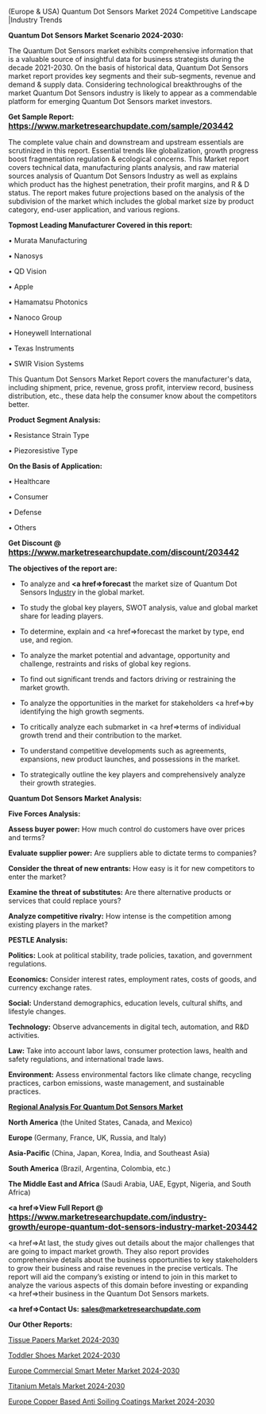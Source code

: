  (Europe & USA) Quantum Dot Sensors Market 2024 Competitive Landscape |Industry Trends

<strong>Quantum Dot Sensors Market Scenario 2024-2030:</strong>

The Quantum Dot Sensors market exhibits comprehensive information that is a valuable source of insightful data for business strategists during the decade 2021-2030. On the basis of historical data, Quantum Dot Sensors market report provides key segments and their sub-segments, revenue and demand &amp; supply data. Considering technological breakthroughs of the market Quantum Dot Sensors industry is likely to appear as a commendable platform for emerging Quantum Dot Sensors market investors.

<strong>Get Sample Report: <a href=https://www.marketresearchupdate.com/sample/203442><font size=3 color=#0000ff>https://www.marketresearchupdate.com/sample/203442</font></a></strong>

The complete value chain and downstream and upstream essentials are scrutinized in this report. Essential trends like globalization, growth progress boost fragmentation regulation &amp; ecological concerns. This Market report covers technical data, manufacturing plants analysis, and raw material sources analysis of Quantum Dot Sensors Industry as well as explains which product has the highest penetration, their profit margins, and R & D status. The report makes future projections based on the analysis of the subdivision of the market which includes the global market size by product category, end-user application, and various regions.

<strong>Topmost Leading Manufacturer Covered in this report:</strong>

• Murata Manufacturing

• Nanosys

• QD Vision

• Apple

• Hamamatsu Photonics

• Nanoco Group

• Honeywell International

• Texas Instruments

• SWIR Vision Systems

This Quantum Dot Sensors Market Report covers the manufacturer's data, including shipment, price, revenue, gross profit, interview record, business distribution, etc., these data help the consumer know about the competitors better.

<strong>Product Segment Analysis: </strong>

• Resistance Strain Type

• Piezoresistive Type

<strong>On the Basis of Application:</strong>

• Healthcare

• Consumer

• Defense

• Others

<strong>Get Discount @ <a href=https://www.marketresearchupdate.com/discount/203442><font size=3 color=#0000ff>https://www.marketresearchupdate.com/discount/203442</font></a></strong>

<strong><b>The objectives of the report are:</b></strong>

- To analyze and <strong><a href=><strong>forecast</strong></a></strong> the market size of Quantum Dot Sensors In<a href=ASDF991299>dustr</a>y in the global market.

- To study the global key players, SWOT analysis, value and global market share for leading players.

- To determine, explain and <a href=>forecast</a> the market by type, end use, and region.

- To analyze the market potential and advantage, opportunity and challenge, restraints and risks of global key regions.

- To find out significant trends and factors driving or restraining the market growth.

- To analyze the opportunities in the market for stakeholders <a href=>by</a> identifying the high growth segments.

- To critically analyze each submarket in <a href=>terms</a> of individual growth trend and their contribution to the market.

- To understand competitive developments such as agreements, expansions, new product launches, and possessions in the market.

- To strategically outline the key players and comprehensively analyze their growth strategies.

<strong>Quantum Dot Sensors Market Analysis:</strong>

<strong>Five Forces Analysis:</strong>

<strong>Assess buyer power:</strong> How much control do customers have over prices and terms?

<strong>Evaluate supplier power:</strong> Are suppliers able to dictate terms to companies?

<strong>Consider the threat of new entrants:</strong> How easy is it for new competitors to enter the market?

<strong>Examine the threat of substitutes:</strong> Are there alternative products or services that could replace yours?

<strong>Analyze competitive rivalry:</strong> How intense is the competition among existing players in the market?

<strong>PESTLE Analysis:</strong>

<strong>Politics:</strong> Look at political stability, trade policies, taxation, and government regulations.

<strong>Economics:</strong> Consider interest rates, employment rates, costs of goods, and currency exchange rates.

<strong>Social:</strong> Understand demographics, education levels, cultural shifts, and lifestyle changes.

<strong>Technology:</strong> Observe advancements in digital tech, automation, and R&D activities.

<strong>Law:</strong> Take into account labor laws, consumer protection laws, health and safety regulations, and international trade laws.

<strong>Environment:</strong> Assess environmental factors like climate change, recycling practices, carbon emissions, waste management, and sustainable practices.

<strong><u><b>Regional Analysis For Quantum Dot Sensors Market</b></u></strong>

<strong><b>North America</b></strong> (the United States, Canada, and Mexico)

<strong><b>Europe </b></strong>(Germany, France, UK, Russia, and Italy)

<strong><b>Asia-Pacific</b></strong> (China, Japan, Korea, India, and Southeast Asia)

<strong><b>South America</b></strong> (Brazil, Argentina, Colombia, etc.)

<strong><b>The Middle East and Africa</b></strong> (Saudi Arabia, UAE, Egypt, Nigeria, and South Africa)

<strong><a href=>View Full Report</a> @ <a href=https://www.marketresearchupdate.com/industry-growth/europe-quantum-dot-sensors-industry-market-203442><font size=3 color=#0000ff>https://www.marketresearchupdate.com/industry-growth/europe-quantum-dot-sensors-industry-market-203442</font></a></strong>

<a href=>At last,</a> the study gives out details about the major challenges that are going to impact market growth. They also report provides comprehensive details about the business opportunities to key stakeholders to grow their business and raise revenues in the precise verticals. The report will aid the company’s existing or intend to join in this market to analyze the various aspects of this domain before investing or expanding <a href=>their</a> business in the Quantum Dot Sensors markets.

<strong><a href=>Contact Us:</a></strong>
<strong>sales@marketresearchupdate.com</strong>

<strong>Our Other Reports:</strong>

<a href=https://www.linkedin.com/pulse/tissue-papers-market-size-set-grow-remarkable>Tissue Papers Market 2024-2030</a>

<a href=https://www.linkedin.com/pulse/toddler-shoes-market-size-trends-consumption>Toddler Shoes Market 2024-2030</a>

<a href=https://www.linkedin.com/pulse/europe-commercial-smart-meter-market-2023-continues>Europe Commercial Smart Meter Market 2024-2030</a>

<a href=https://www.linkedin.com/pulse/titanium-metals-market-statistics-2023-demand-tknxf/>Titanium Metals Market 2024-2030</a>

<a href=https://www.linkedin.com/pulse/europe-copper-based-anti-soiling-coatings-market-9ssmf/>Europe Copper Based Anti Soiling Coatings Market 2024-2030</a>

